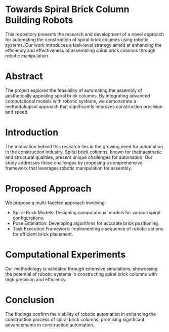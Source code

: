 # Towards Spiral Brick Column Building Robots
This repository presents the research and development of a novel approach for automating the construction of spiral brick columns using robotic systems. Our work introduces a task-level strategy aimed at enhancing the efficiency and effectiveness of assembling spiral brick columns through robotic manipulation.

# Abstract
The project explores the feasibility of automating the assembly of aesthetically appealing spiral brick columns. By integrating advanced computational models with robotic systems, we demonstrate a methodological approach that significantly improves construction precision and speed.

# Introduction
The motivation behind this research lies in the growing need for automation in the construction industry. Spiral brick columns, known for their aesthetic and structural qualities, present unique challenges for automation. Our study addresses these challenges by proposing a comprehensive framework that leverages robotic manipulation for assembly.

# Proposed Approach
We propose a multi-faceted approach involving:

* Spiral Brick Models: Designing computational models for various spiral configurations.
* Pose Estimation: Developing algorithms for accurate brick positioning.
* Task Execution Framework: Implementing a sequence of robotic actions for efficient brick placement.
# Computational Experiments
Our methodology is validated through extensive simulations, showcasing the potential of robotic systems in constructing spiral brick columns with high precision and efficiency.

# Conclusion
The findings confirm the viability of robotic automation in enhancing the construction process of spiral brick columns, promising significant advancements in construction automation.


